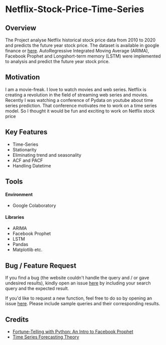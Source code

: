 # Netflix-Stock-Price-Time-Series
## Overview
The Project analyse Netflix historical stock price data from 2010 to 2020 and predicts the future year stock price. The dataset is available in google finance or [here](https://www.kaggle.com/prestonfan/netflix-stock-prices). AutoRegressive Integrated Moving Average (ARIMA), Facebook Prophet and Longshort-term memory (LSTM) were implemented to analysis and predict the future year stock price. 

## Motivation
I am a movie-freak. I love to watch movies and web series. Netflix is creating a revolution in the field of streaming web series and movies.  Recently I was watching a conference of Pydata on youtube about time series prediction. That conference motivates me to work on a time series model.  So I thought it would be fun and exciting to work on Netflix stock price

## Key Features
- Time-Series
- Stationarity
- Eliminating trend and seasonality
- ACF and PACF
- Handling Datetime


## Tools
#### Environment
- Google Colaboratory
#### Libraries
- ARIMA
- Facebook Prophet
- LSTM
- Pandas
- Matplotlib etc.


## Bug / Feature Request
If you find a bug (the website couldn't handle the query and / or gave undesired results), kindly open an issue [here](https://github.com/AlJubaiarDE/Netflix-Stock-Price-Time-Series/issues/new) by including your search query and the expected result.

If you'd like to request a new function, feel free to do so by opening an issue [here](https://github.com/AlJubaiarDE/Netflix-Stock-Price-Time-Series/issues/new). Please include sample queries and their corresponding results.


## Credits
- [Fortune-Telling with Python: An Intro to Facebook Prophet](https://www.youtube.com/watch?v=95-HMzxsghY&t)
- [Time Series Forecasting Theory](https://www.youtube.com/watch?v=YzMV--KhI2I&t)
